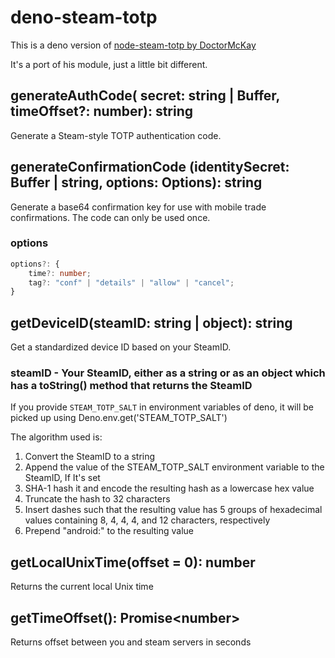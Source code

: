 # deno-steam-totp

This is a deno version of [node-steam-totp by DoctorMcKay](https://github.com/DoctorMcKay/node-steam-totp)

It's a port of his module, just a little bit different.

## generateAuthCode( secret: string | Buffer, timeOffset?: number): string

Generate a Steam-style TOTP authentication code.

## generateConfirmationCode (identitySecret: Buffer | string, options: Options): string

Generate a base64 confirmation key for use with mobile trade confirmations. The code can only be used once.

### options

```ts
options?: {
    time?: number;
    tag?: "conf" | "details" | "allow" | "cancel";
}
```

## getDeviceID(steamID: string | object): string

Get a standardized device ID based on your SteamID.

### steamID - Your SteamID, either as a string or as an object which has a toString() method that returns the SteamID

If you provide `STEAM_TOTP_SALT` in environment variables of deno, it will be picked up using Deno.env.get('STEAM_TOTP_SALT')

The algorithm used is:

1. Convert the SteamID to a string
2. Append the value of the STEAM_TOTP_SALT environment variable to the SteamID, If It's set
3. SHA-1 hash it and encode the resulting hash as a lowercase hex value
4. Truncate the hash to 32 characters
5. Insert dashes such that the resulting value has 5 groups of hexadecimal values containing 8, 4, 4, 4, and 12 characters, respectively
6. Prepend "android:" to the resulting value

## getLocalUnixTime(offset = 0): number

Returns the current local Unix time

## getTimeOffset(): Promise&lt;number&gt;

Returns offset between you and steam servers in seconds
